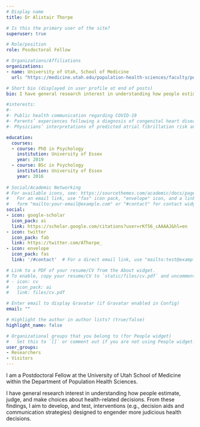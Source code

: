 ```yaml
---
# Display name
title: Dr Alistair Thorpe

# Is this the primary user of the site?
superuser: true

# Role/position
role: Posdoctoral Fellow

# Organizations/Affiliations
organizations:
- name: University of Utah, School of Medicine
  url: "https://medicine.utah.edu/population-health-sciences/faculty/postdoctoral-fellows.php"

# Short bio (displayed in user profile at end of posts)
bio: I have general research interest in understanding how people estimate, judge, and make choices about health-related decisions. From these findings I aim to develop and test interventions to help people make judicious decisions and improve public health and wellbeing.

#interests:
#- 
#- Public health communication regarding COVID-19
#- Parents’ experiences following a diagnosis of congenital heart disease for their fetus or neonate
#- Physicians’ interpretations of predicted atrial fibrillation risk and RCT evidence on direct oral anticoagulants

education:
  courses:
  - course: PhD in Psychology
    institution: University of Essex
    year: 2019
  - course: BSc in Psychology
    institution: University of Essex
    year: 2016
  
# Social/Academic Networking
# For available icons, see: https://sourcethemes.com/academic/docs/page-builder/#icons
#   For an email link, use "fas" icon pack, "envelope" icon, and a link in the
#   form "mailto:your-email@example.com" or "#contact" for contact widget.
social:
- icon: google-scholar
  icon_pack: ai
  link: https://scholar.google.com/citations?user=rKf56_cAAAAJ&hl=en
- icon: twitter
  icon_pack: fab
  link: https://twitter.com/AThorpe_
- icon: envelope
  icon_pack: fas
  link: '/#contact'  # For a direct email link, use "mailto:test@example.org".

# Link to a PDF of your resume/CV from the About widget.
# To enable, copy your resume/CV to `static/files/cv.pdf` and uncomment the lines below.
# - icon: cv
#   icon_pack: ai
#   link: files/cv.pdf

# Enter email to display Gravatar (if Gravatar enabled in Config)
email: ""

# Highlight the author in author lists? (true/false)
highlight_name: false

# Organizational groups that you belong to (for People widget)
#   Set this to `[]` or comment out if you are not using People widget.
user_groups:
- Researchers
- Visitors
---
```


I am a Postdoctoral Fellow at the University of Utah School of Medicine within the Department of Population Health Sciences. 

I have general research interest in understanding how people estimate, judge, and make choices about health-related decisions.  From these findings, I aim to develop, and test, interventions (e.g., decision aids and communication strategies) designed to engender more judicious health decisions.

